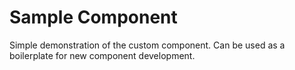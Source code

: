 # Sample Component

Simple demonstration of the custom component. Can be used as a boilerplate for new component development.
